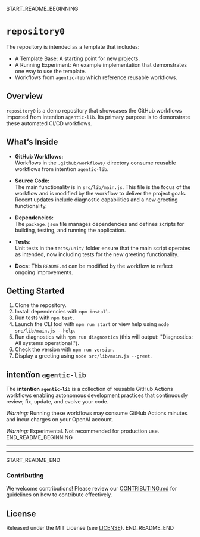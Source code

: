 START_README_BEGINNING
# `repository0`

The repository is intended as a template that includes:
* A Template Base: A starting point for new projects.
* A Running Experiment: An example implementation that demonstrates one way to use the template.
* Workflows from `agentic‑lib` which reference reusable workflows.

## Overview
`repository0` is a demo repository that showcases the GitHub workflows imported from intentïon `agentic‑lib`. Its primary purpose is to demonstrate these automated CI/CD workflows.

## What’s Inside

- **GitHub Workflows:**  
  Workflows in the `.github/workflows/` directory consume reusable workflows from intentïon `agentic‑lib`.

- **Source Code:**  
  The main functionality is in `src/lib/main.js`. This file is the focus of the workflow and is modified by the workflow to deliver the project goals. Recent updates include diagnostic capabilities and a new greeting functionality.

- **Dependencies:**  
  The `package.json` file manages dependencies and defines scripts for building, testing, and running the application.

- **Tests:**  
  Unit tests in the `tests/unit/` folder ensure that the main script operates as intended, now including tests for the new greeting functionality.

- **Docs:**
  This `README.md` can be modified by the workflow to reflect ongoing improvements.

## Getting Started

1. Clone the repository.
2. Install dependencies with `npm install`.
3. Run tests with `npm test`.
4. Launch the CLI tool with `npm run start` or view help using `node src/lib/main.js --help`.
5. Run diagnostics with `npm run diagnostics` (this will output: "Diagnostics: All systems operational.").
6. Check the version with `npm run version`.
7. Display a greeting using `node src/lib/main.js --greet`.

## intentïon `agentic‑lib`

The **intentïon `agentic‑lib`** is a collection of reusable GitHub Actions workflows enabling autonomous development practices that continuously review, fix, update, and evolve your code.

*Warning:* Running these workflows may consume GitHub Actions minutes and incur charges on your OpenAI account.

*Warning:* Experimental. Not recommended for production use.
END_README_BEGINNING

---
---

START_README_END
### Contributing

We welcome contributions! Please review our [CONTRIBUTING.md](./CONTRIBUTING.md) for guidelines on how to contribute effectively.

## License

Released under the MIT License (see [LICENSE](./LICENSE)).
END_README_END
